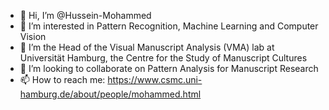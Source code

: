 - 👋 Hi, I’m @Hussein-Mohammed
- 👀 I’m interested in Pattern Recognition, Machine Learning and Computer Vision
- 🌱 I’m the Head of the Visual Manuscript Analysis (VMA) lab at Universität Hamburg, the Centre for the Study of Manuscript Cultures
- 💞️ I’m looking to collaborate on Pattern Analysis for Manuscript Research
- 📫 How to reach me: https://www.csmc.uni-hamburg.de/about/people/mohammed.html 

<!---
Hussein-Mohammed/Hussein-Mohammed is a ✨ special ✨ repository because its `README.md` (this file) appears on your GitHub profile.
You can click the Preview link to take a look at your changes.
--->
